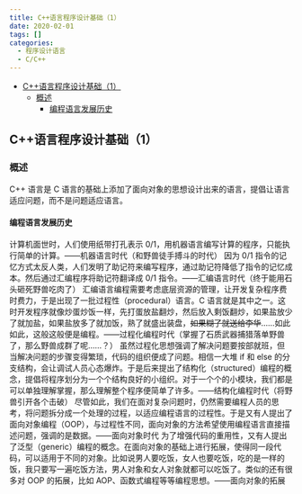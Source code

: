 ```yaml
---
title: C++语言程序设计基础（1）
date: 2020-02-01
tags: []
categories:
  - 程序设计语言
  - C/C++
---
```


- [C++语言程序设计基础（1）](#c语言程序设计基础1)
  - [概述](#概述)
    - [编程语言发展历史](#编程语言发展历史)

## C++语言程序设计基础（1）

### 概述

C++ 语言是 C 语言的基础上添加了面向对象的思想设计出来的语言，提倡让语言适应问题，而不是问题适应语言。

#### 编程语言发展历史

计算机面世时，人们使用纸带打孔表示 0/1，用机器语言编写计算的程序，只能执行简单的计算。——机器语言时代（和野兽徒手搏斗的时代）
因为 0/1 指令的记忆方式太反人类，人们发明了助记符来编写程序，通过助记符降低了指令的记忆成本。然后通过汇编程序将助记符翻译成 0/1 指令。——汇编语言时代（终于能用石头砸死野兽吃肉了）
汇编语言编程需要考虑底层资源的管理，让开发复杂程序费时费力，于是出现了一批过程性（procedural）语言。C 语言就是其中之一。这时开发程序就像炒蛋炒饭一样，先打蛋放盐翻炒，然后放入剩饭翻炒，如果盐放少了就加盐，如果盐放多了就加饭，熟了就盛出装盘，~~如果糊了就送给李华~~……如此如此，这般这般便是编程。——过程化编程时代（掌握了石质武器捕猎落单野兽了，那么野兽成群了呢……？）
虽然过程化思想强调了解决问题要按部就班，但当解决问题的步骤变得繁琐，代码的组织便成了问题。相信一大堆 if 和 else 的分支结构，会让调试人员心态爆炸。于是后来提出了结构化（structured）编程的概念，提倡将程序划分为一个个结构良好的小组织。对于一个个的小模块，我们都是可以单独理解掌握，那么理解整个程序便简单了许多。——结构化编程时代（将野兽引开各个击破）
尽管如此，我们在面对复杂问题时，仍然需要编程人员的思考，将问题拆分成一个处理的过程，以适应编程语言的过程性。于是又有人提出了面向对象编程（OOP），与过程性不同，面向对象的方法希望使用编程语言直接描述问题，强调的是数据。——面向对象时代
为了增强代码的重用性，又有人提出了泛型（generic）编程的概念。在面向对象的基础上进行拓展，使得同一段代码，可以适用于不同的对象。比如说男人要吃饭，女人也要吃饭，吃的是一样的饭，我只要写一遍吃饭方法，男人对象和女人对象就都可以吃饭了。类似的还有很多对 OOP 的拓展，比如 AOP、函数式编程等等编程思想。——面向对象的拓展
